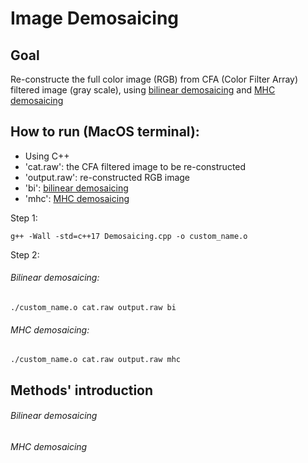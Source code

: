# Image Demosaicing
## Goal
Re-constructe the full color image (RGB) from CFA (Color Filter Array) filtered image (gray scale), using [bilinear demosaicing](https://github.com/J-Yan/Image_Processing_Yan_Jiao/tree/master/Image_Demosaicing#bilinear-demosaicing-1) and [MHC demosaicing](https://github.com/J-Yan/Image_Processing_Yan_Jiao/tree/master/Image_Demosaicing#mhc-demosaicing-1)
## How to run (MacOS terminal):
- Using C++
- 'cat.raw': the CFA filtered image to be re-constructed
- 'output.raw': re-constructed RGB image
- 'bi': [bilinear demosaicing](https://github.com/J-Yan/Image_Processing_Yan_Jiao/tree/master/Image_Demosaicing#bilinear-demosaicing-1)
- 'mhc': [MHC demosaicing](https://github.com/J-Yan/Image_Processing_Yan_Jiao/tree/master/Image_Demosaicing#mhc-demosaicing-1)

Step 1:
```
g++ -Wall -std=c++17 Demosaicing.cpp -o custom_name.o
```
Step 2:
###### Bilinear demosaicing:
```
./custom_name.o cat.raw output.raw bi
```
###### MHC demosaicing:
```
./custom_name.o cat.raw output.raw mhc
```

## Methods' introduction
###### Bilinear demosaicing
###### MHC demosaicing
